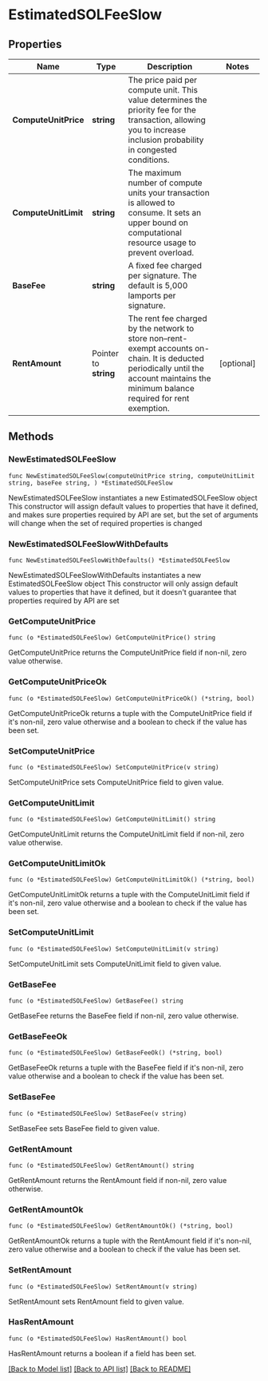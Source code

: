 # EstimatedSOLFeeSlow

## Properties

Name | Type | Description | Notes
------------ | ------------- | ------------- | -------------
**ComputeUnitPrice** | **string** | The price paid per compute unit. This value determines the priority fee for the transaction, allowing you to increase inclusion probability in congested conditions. | 
**ComputeUnitLimit** | **string** | The maximum number of compute units your transaction is allowed to consume. It sets an upper bound on computational resource usage to prevent overload. | 
**BaseFee** | **string** | A fixed fee charged per signature. The default is 5,000 lamports per signature. | 
**RentAmount** | Pointer to **string** | The rent fee charged by the network to store non–rent-exempt accounts on-chain. It is deducted periodically until the account maintains the minimum balance required for rent exemption. | [optional] 

## Methods

### NewEstimatedSOLFeeSlow

`func NewEstimatedSOLFeeSlow(computeUnitPrice string, computeUnitLimit string, baseFee string, ) *EstimatedSOLFeeSlow`

NewEstimatedSOLFeeSlow instantiates a new EstimatedSOLFeeSlow object
This constructor will assign default values to properties that have it defined,
and makes sure properties required by API are set, but the set of arguments
will change when the set of required properties is changed

### NewEstimatedSOLFeeSlowWithDefaults

`func NewEstimatedSOLFeeSlowWithDefaults() *EstimatedSOLFeeSlow`

NewEstimatedSOLFeeSlowWithDefaults instantiates a new EstimatedSOLFeeSlow object
This constructor will only assign default values to properties that have it defined,
but it doesn't guarantee that properties required by API are set

### GetComputeUnitPrice

`func (o *EstimatedSOLFeeSlow) GetComputeUnitPrice() string`

GetComputeUnitPrice returns the ComputeUnitPrice field if non-nil, zero value otherwise.

### GetComputeUnitPriceOk

`func (o *EstimatedSOLFeeSlow) GetComputeUnitPriceOk() (*string, bool)`

GetComputeUnitPriceOk returns a tuple with the ComputeUnitPrice field if it's non-nil, zero value otherwise
and a boolean to check if the value has been set.

### SetComputeUnitPrice

`func (o *EstimatedSOLFeeSlow) SetComputeUnitPrice(v string)`

SetComputeUnitPrice sets ComputeUnitPrice field to given value.


### GetComputeUnitLimit

`func (o *EstimatedSOLFeeSlow) GetComputeUnitLimit() string`

GetComputeUnitLimit returns the ComputeUnitLimit field if non-nil, zero value otherwise.

### GetComputeUnitLimitOk

`func (o *EstimatedSOLFeeSlow) GetComputeUnitLimitOk() (*string, bool)`

GetComputeUnitLimitOk returns a tuple with the ComputeUnitLimit field if it's non-nil, zero value otherwise
and a boolean to check if the value has been set.

### SetComputeUnitLimit

`func (o *EstimatedSOLFeeSlow) SetComputeUnitLimit(v string)`

SetComputeUnitLimit sets ComputeUnitLimit field to given value.


### GetBaseFee

`func (o *EstimatedSOLFeeSlow) GetBaseFee() string`

GetBaseFee returns the BaseFee field if non-nil, zero value otherwise.

### GetBaseFeeOk

`func (o *EstimatedSOLFeeSlow) GetBaseFeeOk() (*string, bool)`

GetBaseFeeOk returns a tuple with the BaseFee field if it's non-nil, zero value otherwise
and a boolean to check if the value has been set.

### SetBaseFee

`func (o *EstimatedSOLFeeSlow) SetBaseFee(v string)`

SetBaseFee sets BaseFee field to given value.


### GetRentAmount

`func (o *EstimatedSOLFeeSlow) GetRentAmount() string`

GetRentAmount returns the RentAmount field if non-nil, zero value otherwise.

### GetRentAmountOk

`func (o *EstimatedSOLFeeSlow) GetRentAmountOk() (*string, bool)`

GetRentAmountOk returns a tuple with the RentAmount field if it's non-nil, zero value otherwise
and a boolean to check if the value has been set.

### SetRentAmount

`func (o *EstimatedSOLFeeSlow) SetRentAmount(v string)`

SetRentAmount sets RentAmount field to given value.

### HasRentAmount

`func (o *EstimatedSOLFeeSlow) HasRentAmount() bool`

HasRentAmount returns a boolean if a field has been set.


[[Back to Model list]](../README.md#documentation-for-models) [[Back to API list]](../README.md#documentation-for-api-endpoints) [[Back to README]](../README.md)


